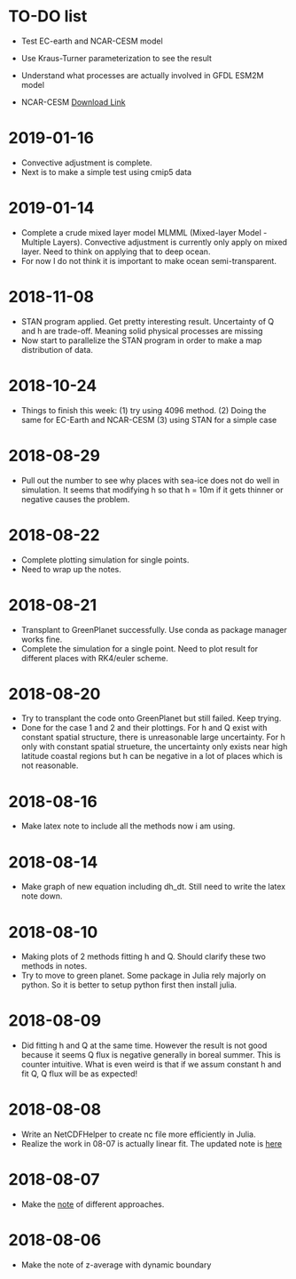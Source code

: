 
# TO-DO list

- Test EC-earth and NCAR-CESM model
- Use Kraus-Turner parameterization to see the result


- Understand what processes are actually involved in GFDL ESM2M model
- NCAR-CESM [Download Link](https://www.earthsystemgrid.org/search.html?Project=CMIP5&Experiment=piControl&Ensemble=r1i1p1&Model=CESM1-WACCM&Frequency=Monthly&Product=output1)


# 2019-01-16
- Convective adjustment is complete.
- Next is to make a simple test using cmip5 data

# 2019-01-14
- Complete a crude mixed layer model MLMML (Mixed-layer Model - Multiple Layers).
  Convective adjustment is currently only apply on mixed layer. Need to think on applying that to deep ocean.
- For now I do not think it is important to make ocean semi-transparent.

# 2018-11-08
- STAN program applied. Get pretty interesting result. Uncertainty of Q and h are trade-off. Meaning solid physical processes are missing
- Now start to parallelize the STAN program in order to make a map distribution of data.

# 2018-10-24
- Things to finish this week: (1) try using 4096 method. (2) Doing the same for EC-Earth and NCAR-CESM (3) using STAN for a simple case



# 2018-08-29
- Pull out the number to see why places with sea-ice does not do well in simulation. It seems that modifying h so that h = 10m if it gets thinner or negative causes the problem.



# 2018-08-22
- Complete plotting simulation for single points.
- Need to wrap up the notes.

# 2018-08-21
- Transplant to GreenPlanet successfully. Use conda as package manager works fine.
- Complete the simulation for a single point. Need to plot result for different places with RK4/euler scheme.


# 2018-08-20
- Try to transplant the code onto GreenPlanet but still failed. Keep trying.
- Done for the case 1 and 2 and their plottings. For h and Q exist with constant spatial structure, there is unreasonable large uncertainty. For h only with constant spatial strueture, the uncertainty only exists near high latitude coastal regions but h can be negative in a lot of places which is not reasonable.


# 2018-08-16
- Make latex note to include all the methods now i am using.

# 2018-08-14
- Make graph of new equation including dh_dt. Still need to write the latex note down.

# 2018-08-10
- Making plots of 2 methods fitting h and Q. Should clarify these two methods in notes.
- Try to move to green planet. Some package in Julia rely majorly on python. So it is better to setup python first then install julia.

# 2018-08-09
- Did fitting h and Q at the same time. However the result is not good because it seems Q flux is negative generally in boreal summer. This is counter intuitive. What is even weird is that if we assum constant h and fit Q, Q flux will be as expected!


# 2018-08-08
- Write an NetCDFHelper to create nc file more efficiently in Julia.
- Realize the work in 08-07 is actually linear fit. The updated note is [here](https://www.sharelatex.com/read/ffhwmpjxwbht)

# 2018-08-07

- Make the [note](https://www.sharelatex.com/read/ywkvvgyzbmfn) of different approaches.
  

# 2018-08-06

- Make the note of z-average with dynamic boundary


